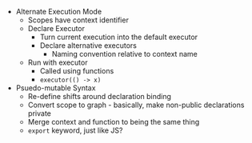 - Alternate Execution Mode
    - Scopes have context identifier
    - Declare Executor
        - Turn current execution into the default executor
        - Declare alternative executors
            - Naming convention relative to context name
    - Run with executor
        - Called using functions
        - `executor(() -> x)`
- Psuedo-mutable Syntax
    - Re-define shifts around declaration binding
    - Convert scope to graph - basically, make non-public declarations private
    - Merge context and function to being the same thing
    - `export` keyword, just like JS?
    
